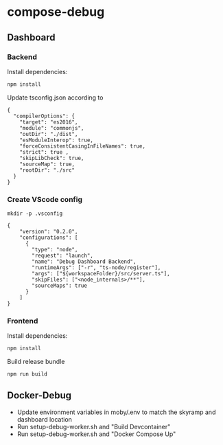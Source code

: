 # compose-debug

## Dashboard
### Backend

Install dependencies:
```bash
npm install
```

Update tsconfig.json according to
```
{
  "compilerOptions": {
    "target": "es2016",
    "module": "commonjs",
    "outDir": "./dist",
    "esModuleInterop": true,
    "forceConsistentCasingInFileNames": true,
    "strict": true ,
    "skipLibCheck": true,
    "sourceMap": true,
    "rootDir": "./src" 
  }
}
```
### Create VScode config
```
mkdir -p .vsconfig
```

```
{
    "version": "0.2.0",
    "configurations": [
      {
        "type": "node",
        "request": "launch",
        "name": "Debug Dashboard Backend",
        "runtimeArgs": ["-r", "ts-node/register"],
        "args": ["${workspaceFolder}/src/server.ts"],
        "skipFiles": ["<node_internals>/**"],
        "sourceMaps": true
      }
    ]
}
```

### Frontend

Install dependencies:
```bash
npm install
```

Build release bundle
```bash
npm run build
```

## Docker-Debug
- Update environment variables in moby/.env to match the skyramp and dashboard location
- Run setup-debug-worker.sh and "Build Devcontainer"
- Run setup-debug-worker.sh and "Docker Compose Up"




